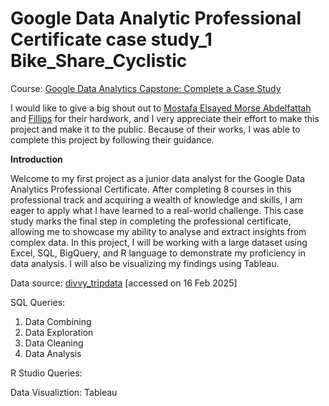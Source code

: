 # Google Data Analytic Professional Certificate case study_1 Bike_Share_Cyclistic 
Course: [Google Data Analytics Capstone: Complete a Case Study](https://www.coursera.org/learn/google-data-analytics-capstone) 

I would like to give a big shout out to 
[Mostafa Elsayed Morse Abdelfattah](https://www.linkedin.com/pulse/google-data-analytics-capstone-case-study-1-cyclisti-mostafa-elsobky/) and [Fillips](https://github.com/spillif/Case-Study-1-Google-Data-Analytics-Cyslistics) for their hardwork, and I very appreciate their effort to make this project and make it to the public. Because of their works, I was able to complete this project by following their guidance. 

**Introduction**

Welcome to my first project as a junior data analyst for the Google Data Analytics Professional Certificate. After completing 8 courses in this professional track and acquiring a wealth of knowledge and skills, I am eager to apply what I have learned to a real-world challenge. This case study marks the final step in completing the professional certificate, allowing me to showcase my ability to analyse and extract insights from complex data. In this project, I will be working with a large dataset using Excel, SQL, BigQuery, and R language to demonstrate my proficiency in data analysis. I will also be visualizing my findings using Tableau. 


Data source: [divvy_tripdata](url) [accessed on 16 Feb 2025]

SQL Queries:
1. Data Combining
2. Data Exploration
3. Data Cleaning
4. Data Analysis

R Studio Queries:


Data Visualiztion: Tableau 
